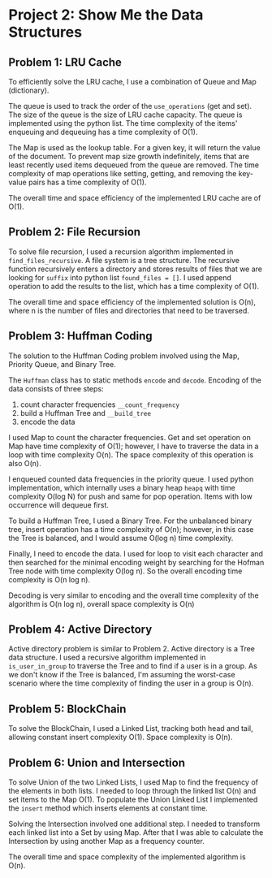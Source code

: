 # Project 2: Show Me the Data Structures


## Problem 1: LRU Cache

To efficiently solve the LRU cache, I use a combination of Queue and Map (dictionary).

The queue is used to track the order of the `use_operations` (get and set). The size of the queue is the size of LRU
cache capacity. The queue is implemented using the python list. The time complexity of the items' enqueuing and dequeuing has a time complexity of O(1).

The Map is used as the lookup table. For a given key, it will return the value of the document. To prevent map size growth indefinitely,
items that are least recently used items dequeued from the queue are removed. The time complexity of map operations like
setting, getting, and removing the key-value pairs has a time complexity of O(1).

The overall time and space efficiency of the implemented LRU cache are of O(1).

## Problem 2: File Recursion

To solve file recursion, I used a recursion algorithm implemented in `find_files_recursive`. A file system is a tree structure.
The recursive function recursively enters a directory and stores results of files that we are looking for `suffix`
into python list `found_files = []`. I used append operation to add the results to the list, which has a time complexity
of O(1).

The overall time and space efficiency of the implemented solution is O(n), where n is the number of files and directories
that need to be traversed.

## Problem 3: Huffman Coding

The solution to the Huffman Coding problem involved using the Map, Priority Queue, and Binary Tree.

The `Huffman` class has to static methods `encode` and `decode`. Encoding of the data consists of three steps:

1. count character frequencies `__count_frequency`
2. build a Huffman Tree and `__build_tree`
3. encode the data

I used Map to count the character frequencies. Get and set operation on Map have time complexity of O(1); however, I have to traverse the data in a loop with time complexity O(n). The space complexity of this operation is also O(n).

I enqueued counted data frequencies in the priority queue. I used python implementation, which internally uses a binary heap `heapq`
with time complexity O(log N) for push and same for pop operation. Items with low occurrence will dequeue first.

To build a Huffman Tree, I used a Binary Tree. For the unbalanced binary tree, insert operation has a time complexity of O(n); however, in this case
the Tree is balanced, and I would assume O(log n) time complexity.

Finally, I need to encode the data. I used for loop to visit each character and then searched for the minimal encoding weight by
searching for the Hofman Tree node with time complexity O(log n). So the overall encoding time complexity is O(n log n).

Decoding is very similar to encoding and the overall time complexity of the algorithm is O(n log n), overall space complexity is O(n)

## Problem 4: Active Directory

Active directory problem is similar to Problem 2. Active directory is a Tree data structure. I used a recursive algorithm implemented in `is_user_in_group`
to traverse the Tree and to find if a user is in a group. As we don't know if the Tree is balanced, I'm assuming the worst-case scenario where
the time complexity of finding the user in a group is O(n).

## Problem 5: BlockChain

To solve the BlockChain, I used a Linked List, tracking both head and tail, allowing constant insert complexity O(1).
Space complexity is O(n).

## Problem 6: Union and Intersection

To solve Union of the two Linked Lists, I used Map to find the frequency of the elements in both lists. I needed to loop through the linked list
O(n) and set items to the Map O(1). To populate the Union Linked List I implemented the `insert` method which inserts elements at constant time.

Solving the Intersection involved one additional step. I needed to transform each linked list into a Set by using Map. After that 
I was able to calculate the Intersection by using another Map as a frequency counter.

The overall time and space complexity of the implemented algorithm is O(n).
